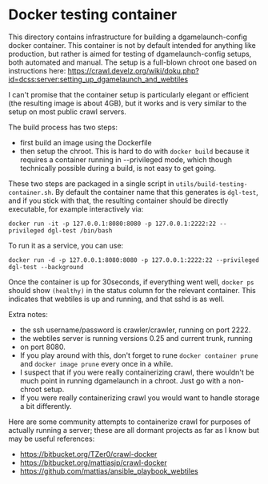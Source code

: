 # Docker testing container

This directory contains infrastructure for building a dgamelaunch-config
docker container. This container is not by default intended for anything like
production, but rather is aimed for testing of dgamelaunch-config setups, both
automated and manual. The setup is a full-blown chroot one based on
instructions here: https://crawl.develz.org/wiki/doku.php?id=dcss:server:setting_up_dgamelaunch_and_webtiles

I can't promise that the container setup is particularly elegant or efficient
(the resulting image is about 4GB), but it works and is very similar to the
setup on most public crawl servers.

The build process has two steps:
* first build an image using the Dockerfile
* then setup the chroot. This is hard to do with `docker build` because it
  requires a container running in --privileged mode, which though technically
  possible during a build, is not easy to get going.

These two steps are packaged in a single script in
`utils/build-testing-container.sh`. By default the container name that this
generates is `dgl-test`, and if you stick with that, the resulting container
should be directly executable, for example interactively via:

    docker run -it -p 127.0.0.1:8080:8080 -p 127.0.0.1:2222:22 --privileged dgl-test /bin/bash

To run it as a service, you can use:

    docker run -d -p 127.0.0.1:8080:8080 -p 127.0.0.1:2222:22 --privileged dgl-test --background

Once the container is up for 30seconds, if everything went well, `docker ps`
should show `(healthy)` in the status column for the relevant container. This
indicates that webtiles is up and running, and that sshd is as well.

Extra notes:
* the ssh username/password is crawler/crawler, running on port 2222.
* the webtiles server is running versions 0.25 and current trunk, running
* on port 8080.
* If you play around with this, don't forget to rune `docker container prune`
  and `docker image prune` every once in a while.
* I suspect that if you were really containerizing crawl, there wouldn't be
  much point in running dgamelaunch in a chroot. Just go with a non-chroot
  setup.
* If you were really containerizing crawl you would want to handle storage a
  bit differently.

Here are some community attempts to containerize crawl for purposes of actually
running a server; these are all dormant projects as far as I know but may be
useful references:
* https://bitbucket.org/TZer0/crawl-docker
* https://bitbucket.org/mattiasjp/crawl-docker
* https://github.com/mattias/ansible_playbook_webtiles

